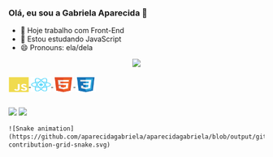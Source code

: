 ### Olá, eu sou a Gabriela Aparecida 👋

- 🔭 Hoje trabalho com Front-End
- 🌱 Estou estudando JavaScript
- 😄 Pronouns: ela/dela

<div align="center">
  <a href="https://github.com/aparecidagabriela">
  <img height="180em" src="https://github-readme-stats.vercel.app/api?username=aparecidagabriela&show_icons=true&theme=dracula&include_all_commits=true&count_private=true"/>
</div>

  <div style="display: inline_block"><br>
  <img align="center" alt="Rafa-Js" height="30" width="40" src="https://raw.githubusercontent.com/devicons/devicon/master/icons/javascript/javascript-plain.svg">
  <img align="center" alt="Rafa-React" height="30" width="40" src="https://raw.githubusercontent.com/devicons/devicon/master/icons/react/react-original.svg">
  <img align="center" alt="Rafa-HTML" height="30" width="40" src="https://raw.githubusercontent.com/devicons/devicon/master/icons/html5/html5-original.svg">
  <img align="center" alt="Rafa-CSS" height="30" width="40" src="https://raw.githubusercontent.com/devicons/devicon/master/icons/css3/css3-original.svg">
</div>
  
  ##
 
  <div> 
  <a href="https://instagram.com/gabrielapst/" target="_blank"><img src="https://img.shields.io/badge/-Instagram-%23E4405F?style=for-the-badge&logo=instagram&logoColor=white" target="_blank"></a>
  <a href="https://www.linkedin.com/in/gabriela-aparecida-de-sousa-santos-634232222" target="_blank"><img src="https://img.shields.io/badge/-LinkedIn-%230077B5?style=for-the-badge&logo=linkedin&logoColor=white" target="_blank"></a> 
  </div>
  
    ![Snake animation](https://github.com/aparecidagabriela/aparecidagabriela/blob/output/github-contribution-grid-snake.svg)
  
 
